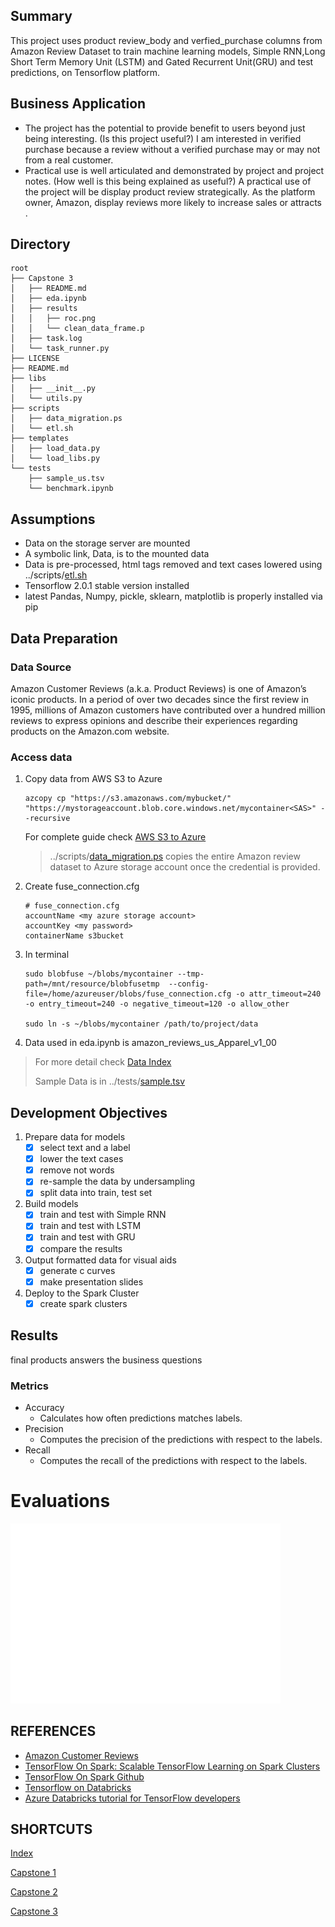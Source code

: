 
## Summary
This project uses product review_body and verfied_purchase columns from Amazon Review Dataset to train machine learning models, Simple RNN,Long Short Term Memory Unit (LSTM) and Gated Recurrent Unit(GRU) and test predictions, on Tensorflow platform. 

## Business Application
- The project has the potential to provide benefit to users beyond just being interesting. (Is this project useful?) 
I am interested in verified purchase because a review without a verified purchase may or may not from a real customer. 
- Practical use is well articulated and demonstrated by project and project notes. (How well is this being explained as useful?) 
A practical use of the project will be display product review strategically. As the platform owner, Amazon, display reviews more likely to increase sales or attracts .
## Directory
```
root
├── Capstone 3
│   ├── README.md
│   ├── eda.ipynb
│   ├── results
│   │   ├── roc.png
│   │   └── clean_data_frame.p
│   ├── task.log
│   └── task_runner.py
├── LICENSE
├── README.md
├── libs
│   ├── __init__.py
│   └── utils.py
├── scripts
│   ├── data_migration.ps
│   └── etl.sh
├── templates
│   ├── load_data.py
│   └── load_libs.py
└── tests
    ├── sample_us.tsv
    └── benchmark.ipynb
```
## Assumptions
- Data on the storage server are mounted
- A symbolic link, Data, is to the mounted data
- Data is pre-processed, html tags removed and text cases lowered using ../scripts/[etl.sh](https://github.com/0xd5dc/amazon-review-validator/blob/master/scripts/etl.sh)
- Tensorflow 2.0.1 stable version installed
- latest Pandas, Numpy, pickle, sklearn, matplotlib is properly installed via pip

## Data Preparation
### Data Source
Amazon Customer Reviews (a.k.a. Product Reviews) is one of Amazon’s iconic products. In a period of over two decades since the first review in 1995, millions of Amazon customers have contributed over a hundred million reviews to express opinions and describe their experiences regarding products on the Amazon.com website. 

### Access data 
1. Copy data from AWS S3 to Azure 
    ```
    azcopy cp "https://s3.amazonaws.com/mybucket/" "https://mystorageaccount.blob.core.windows.net/mycontainer<SAS>" --recursive
    ```
    For complete guide check [AWS S3 to Azure](https://azure.microsoft.com/en-us/blog/move-your-data-from-aws-s3-to-azure-storage-using-azcopy/)
    > ../scripts/[data_migration.ps](https://github.com/0xd5dc/amazon-review-validator/blob/master/scripts/data_migration.ps) copies the entire Amazon review dataset to Azure storage account once the credential is provided.
2.  Create fuse_connection.cfg
    ```
    # fuse_connection.cfg
    accountName <my azure storage account>
    accountKey <my password>
    containerName s3bucket
    ```

3.  In terminal
    ```
    sudo blobfuse ~/blobs/mycontainer --tmp-path=/mnt/resource/blobfusetmp  --config-file=/home/azureuser/blobs/fuse_connection.cfg -o attr_timeout=240 -o entry_timeout=240 -o negative_timeout=120 -o allow_other
    
    sudo ln -s ~/blobs/mycontainer /path/to/project/data
    ```

4. Data used in eda.ipynb is amazon_reviews_us_Apparel_v1_00 
> For more detail check [Data Index](https://s3.amazonaws.com/amazon-reviews-pds/tsv/index.txt)
>
> Sample Data is in ../tests/[sample.tsv](https://github.com/0xd5dc/amazon-review-validator/blob/master/tests/sample_us.tsv)
## Development Objectives
1. Prepare data for models
    - [x] select text and a label
    - [x] lower the text cases
    - [x] remove not words
    - [x] re-sample the data by undersampling
    - [x] split data into train, test set
2. Build models
    - [x] train and test with Simple RNN
    - [x] train and test with LSTM
    - [x] train and test with GRU
    - [x] compare the results
3. Output formatted data for visual aids
    - [x] generate c curves
    - [x] make presentation slides
4. Deploy to the Spark Cluster
    - [x] create spark clusters
## Results
final products answers the business questions

### Metrics
- Accuracy
    - Calculates how often predictions matches labels.
- Precision
    - Computes the precision of the predictions with respect to the labels.
- Recall
    - Computes the recall of the predictions with respect to the labels.

# Evaluations
![ROC](https://github.com/0xd5dc/amazon-review-validator/blob/master/Capstone%203/results/roc.png)


## REFERENCES
- [Amazon Customer Reviews](https://s3.amazonaws.com/amazon-reviews-pds/readme.html)
- [TensorFlow On Spark: Scalable TensorFlow Learning on Spark Clusters](https://databricks.com/session/tensorflow-on-spark-scalable-tensorflow-learning-on-spark-clusters)
- [TensorFlow On Spark Github](https://github.com/yahoo/TensorFlowOnSpark)
- [Tensorflow on Databricks](https://docs.databricks.com/applications/deep-learning/single-node-training/tensorflow.html)
- [Azure Databricks tutorial for TensorFlow developers](https://tsmatz.wordpress.com/2018/05/09/databricks-tensorflowonspark-example/)
## SHORTCUTS
[Index](https://github.com/0xd5dc/amazon-review-validator/)

[Capstone 1](https://github.com/0xd5dc/amazon-review-validator/blob/master/Capstone%201/README.md)

[Capstone 2](https://github.com/0xd5dc/amazon-review-validator/blob/master/Capstone%202/README.md)

[Capstone 3](https://github.com/0xd5dc/amazon-review-validator/blob/master/Capstone%203/README.md)